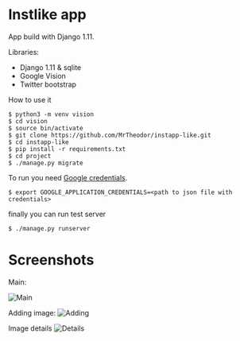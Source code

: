Instlike app
============

App build with Django 1.11.

Libraries:
 - Django 1.11 & sqlite
 - Google Vision
 - Twitter bootstrap

How to use it

```
$ python3 -m venv vision
$ cd vision
$ source bin/activate
$ git clone https://github.com/MrTheodor/instapp-like.git
$ cd instapp-like
$ pip install -r requirements.txt
$ cd project
$ ./manage.py migrate
```

To run you need [Google credentials](https://developers.google.com/identity/protocols/application-default-credentials).

```
$ export GOOGLE_APPLICATION_CREDENTIALS=<path to json file with credentials>
```

finally you can run test server
```
$ ./manage.py runserver
```


Screenshots
==============

Main:

![Main](https://dl.dropboxusercontent.com/s/oxhhy6s8qw9w8r6/screen1.png?dl=0 "Main page")

Adding image:
![Adding](https://dl.dropboxusercontent.com/s/sczjfascfib700d/screen2.png?dl=0 "Main page")

Image details
![Details](https://dl.dropboxusercontent.com/s/tl9xzfq9j4h9dpi/screen3.png?dl=0 "Main page")
